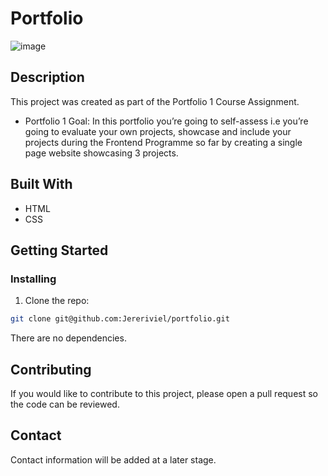 # Portfolio

![image](https://jereriviel.github.io/portfolio/assets/img/portfolio_thumbnail.png)

## Description

This project was created as part of the Portfolio 1 Course Assignment.

- Portfolio 1 Goal: In this portfolio you’re going to self-assess i.e you’re going to evaluate your own projects, showcase and include your projects during the Frontend Programme so far by creating a single page website showcasing 3 projects.


## Built With

- HTML
- CSS

## Getting Started

### Installing

1. Clone the repo:

```bash
git clone git@github.com:Jereriviel/portfolio.git
```

There are no dependencies.

## Contributing

If you would like to contribute to this project, please open a pull request so the code can be reviewed.

## Contact

Contact information will be added at a later stage.
